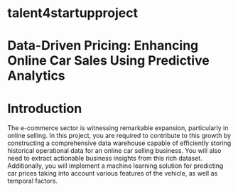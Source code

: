 # talent4startupproject
# Data-Driven Pricing: Enhancing Online Car Sales Using Predictive Analytics
# Introduction

The e-commerce sector is witnessing remarkable expansion, particularly in online selling. In this project, you are required to contribute to this growth by constructing a comprehensive data warehouse capable of efficiently storing historical operational data for an online car selling business. You will also need to extract actionable business insights from this rich dataset.
Additionally, you will implement a machine learning solution for predicting car prices taking into account various features of the vehicle, as well as temporal factors.
